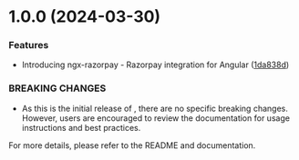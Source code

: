 # 1.0.0 (2024-03-30)


### Features

* Introducing ngx-razorpay - Razorpay integration for Angular ([1da838d](https://github.com/shiv-source/ngx-razorpay/commit/1da838d08665cb4f30f52012f90af0df6cf4864f))


### BREAKING CHANGES

* As this is the initial release of , there are no specific breaking changes. However, users are encouraged to review the documentation for usage instructions and best practices.

For more details, please refer to the README and documentation.
